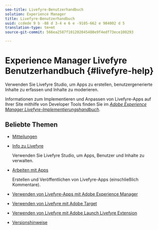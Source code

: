 ```yaml
---
seo-title: Livefyre-Benutzerhandbuch
solution: Experience Manager
title: Livefyre-Benutzerhandbuch
uuid: ccdede 9 b -88 d 3-4 e 6 e -9105-662 e 984002 d 5
translation-type: tm+mt
source-git-commit: 566ea2587f101202045488e9f4edf73ece100293

---
```



# Experience Manager Livefyre Benutzerhandbuch {#livefyre-help}

Verwenden Sie Livefyre Studio, um Apps zu erstellen, benutzergenerierte Inhalte zu erfassen und Inhalte zu moderieren.

Informationen zum Implementieren und Anpassen von Livefyre-Apps auf Ihrer Site mithilfe von Developer Tools finden Sie im [*Adobe Experience Manager Livefyre-Implementierungshandbuch*](/help/implementation/home.md).

## Beliebte Themen

* [Mitteilungen](c-anouncements.md#c_anouncements)

* [Info zu Livefyre](c-product.md#c_product)

   Verwenden Sie Livefyre Studio, um Apps, Benutzer und Inhalte zu verwalten.

* [Arbeiten mit Apps](c-about-apps/c-about-apps.md#c_about_apps)

   Erstellen und Veröffentlichen von Livefyre-Apps (einschließlich Kommentare).

* [Verwenden von Livefyre-Apps mit Adobe Experience Manager](https://helpx.adobe.com/experience-manager/6-4/sites/administering/using/livefyre.html)


* [Verwenden von Livefyre mit Adobe Target](/help/using/c-library/livefyre-target.md)

* [Verwenden von Livefyre mit Adobe Launch Livefyre Extension](https://docs.adobelaunch.com/extension-reference/web/adobe-livefyre-extension)

* [Versionshinweise](c-rn/c-rn.md#c_rn)

